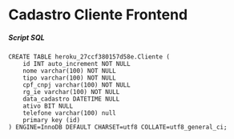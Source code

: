 # Cadastro Cliente Frontend


##### Script SQL


	CREATE TABLE heroku_27ccf380157d58e.Cliente (
		id INT auto_increment NOT NULL
		nome varchar(100) NOT NULL
		tipo varchar(100) NOT NULL
		cpf_cnpj varchar(100) NOT NULL
		rg_ie varchar(100) NOT NULL
		data_cadastro DATETIME NULL
		ativo BIT NULL
		telefone varchar(100) null
		primary key (id)
	) ENGINE=InnoDB DEFAULT CHARSET=utf8 COLLATE=utf8_general_ci;